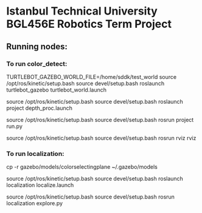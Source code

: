 # Istanbul Technical University BGL456E Robotics Term Project

## Running nodes:

### To run color_detect:

TURTLEBOT_GAZEBO_WORLD_FILE=/home/sddk/test_world
source /opt/ros/kinetic/setup.bash
source devel/setup.bash
roslaunch turtlebot_gazebo turtlebot_world.launch

source /opt/ros/kinetic/setup.bash
source devel/setup.bash
roslaunch project depth_proc.launch

source /opt/ros/kinetic/setup.bash
source devel/setup.bash
rosrun project run.py

source /opt/ros/kinetic/setup.bash
source devel/setup.bash
rosrun rviz rviz

### To run localization:

cp -r gazebo/models/colorselectingplane ~/.gazebo/models

source /opt/ros/kinetic/setup.bash
source devel/setup.bash
roslaunch localization localize.launch

source /opt/ros/kinetic/setup.bash
source devel/setup.bash
rosrun localization explore.py


